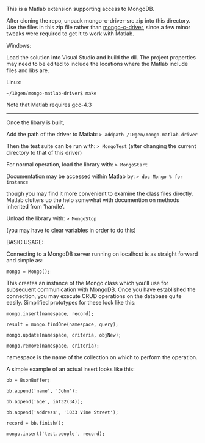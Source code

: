 This is a Matlab extension supporting access to MongoDB.

After cloning the repo, unpack mongo-c-driver-src.zip into this directory.
Use the files in this zip file rather than [mongo-c-driver](http://github.com/mongodb/mongo-c-driver),
 since a few minor tweaks were required to get it to work with Matlab.

Windows:

Load the solution into Visual Studio and build the dll.  The project properties may need to be edited
to include the locations where the Matlab include files and libs are.

Linux:

`~/10gen/mongo-matlab-driver$ make`

Note that Matlab requires gcc-4.3

-----
Once the libary is built,

Add the path of the driver to Matlab:
`> addpath /10gen/mongo-matlab-driver`

Then the test suite can be run with:
`> MongoTest`
(after changing the current directory to that of this driver)

For normal operation, load the library with:
`> MongoStart`

Documentation may be accessed within Matlab by:
`> doc Mongo % for instance`

though you may find it more convenient to examine the class files directly.  Matlab clutters up the
help somewhat with documention on methods inherited from 'handle'.

Unload the library with:
`> MongoStop`

(you may have to clear variables in order to do this)


BASIC USAGE:

Connecting to a MongoDB server running on localhost is as straight forward and simple as:

`mongo = Mongo();`

This creates an instance of the Mongo class which you'll use for subsequent communication with MongoDB.
Once you have established the connection, you may execute CRUD operations on the database quite easily. Simplified prototypes for these look like this:

`mongo.insert(namespace, record);`

`result = mongo.findOne(namespace, query);`

`mongo.update(namespace, criteria, objNew);`

`mongo.remove(namespace, criteria);`

namespace is the name of the collection on which to perform the operation.

A simple example of an actual insert looks like this:

`bb = BsonBuffer;`

`bb.append('name', 'John');`

`bb.append('age', int32(34));`

`bb.append('address', '1033 Vine Street');`

`record = bb.finish();`

`mongo.insert('test.people', record);`
